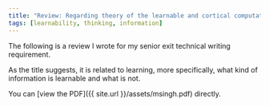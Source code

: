 ```yaml
---
title: "Review: Regarding theory of the learnable and cortical computation"
tags: [learnability, thinking, information]
---
```



The following is a review I wrote for my senior exit technical writing requirement.

As the title suggests, it is related to learning, more specifically, what kind of information is learnable and what is not. 

You can [view the PDF]({{ site.url }}/assets/msingh.pdf) directly.


